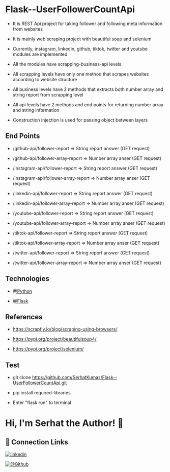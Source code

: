# Flask--UserFollowerCountApi


- It is REST Api project for taking follower and following meta information from websites


- It is mainly web scraping project with beautiful soap and selenium


- Currently, instagram, linkedin, github, tiktok, twitter and youtube modules are implemented


- All the modules have scrapping-business-api levels


- All scrapping levels have only one method that scrapes websites according to website structure


- All business levels have 2 methods that extracts both number array and string report from scrapping level


- All api levels have 2 methods and end points for returning number array and string information


- Construction injection is used for passing object between layers

## End Points

- /github-api/follower-report  => String report answer (GET request)


- /github-api/follower-array-report => Number array anser (GET request)


- /instagram-api/follower-report  => String report answer (GET request)


- /instagram-api/follower-array-report => Number array anser (GET request)


- /linkedin-api/follower-report  => String report answer (GET request)


- /linkedin-api/follower-array-report => Number array anser (GET request)


- /youtube-api/follower-report  => String report answer (GET request)


- /youtube-api/follower-array-report => Number array anser (GET request)


- /tiktok-api/follower-report  => String report answer (GET request)


- /tiktok-api/follower-array-report => Number array anser (GET request)


- /twitter-api/follower-report  => String report answer (GET request)


- /twitter-api/follower-array-report => Number array anser (GET request)


## Technologies

- [@Python](https://www.python.org/downloads/)

- [@Flask](https://www.python.org/downloads/)


## References

- https://scrapfly.io/blog/scraping-using-browsers/

- https://pypi.org/project/beautifulsoup4/

- https://pypi.org/project/selenium/


## Test

- git clone https://github.com/SerhatKumas/Flask--UserFollowerCountApi.git

- pip install required-libraries

- Enter "flask run" to terminal


# Hi, I'm Serhat the Author! 👋

## 🔗 Connection Links

[![linkedin](https://img.shields.io/badge/linkedin-0A66C2?style=for-the-badge&logo=linkedin&logoColor=white)](https://www.linkedin.com/in/serhatkumas/)

[![@Github](https://img.shields.io/badge/github-0A66C2?style=for-the-badge&logo=github&logoColor=white)](https://www.github.com/serhatkumas)
